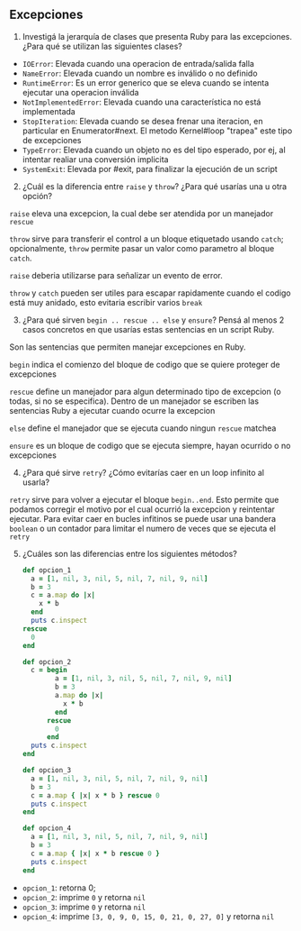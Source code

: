## Excepciones

1. Investigá la jerarquía de clases que presenta Ruby para las excepciones. ¿Para qué se utilizan las siguientes clases?
  * `IOError`: Elevada cuando una operacion de entrada/salida falla
  * `NameError`: Elevada cuando un nombre es inválido o no definido
  * `RuntimeError`: Es un error generico que se eleva cuando se intenta ejecutar una operacion inválida
  * `NotImplementedError`: Elevada cuando una característica no está implementada
  * `StopIteration`: Elevada cuando se desea frenar una iteracion, en particular  en Enumerator#next. El metodo Kernel#loop "trapea" este tipo de excepciones
  * `TypeError`: Elevada cuando un objeto no es del tipo esperado, por ej, al intentar realiar una conversión implicita
  * `SystemExit`: Elevada por #exit, para finalizar la ejecución de un script

2. ¿Cuál es la diferencia entre `raise` y `throw`? ¿Para qué usarías una u otra opción?

`raise` eleva una excepcion, la cual debe ser atendida por un manejador `rescue`

`throw` sirve para transferir el control a un bloque etiquetado usando `catch`; opcionalmente, `throw` permite pasar un valor como parametro al bloque `catch`.

`raise` deberia utilizarse para señalizar un evento de error.

`throw` y `catch` pueden ser utiles para escapar rapidamente cuando el codigo está muy anidado, esto evitaria escribir varios `break`

3. ¿Para qué sirven `begin .. rescue .. else` y `ensure`? Pensá al menos 2 casos concretos en que usarías estas
   sentencias en un script Ruby.

Son las sentencias que permiten manejar excepciones en Ruby.

`begin` indica el comienzo del bloque de codigo que se quiere proteger de excepciones

`rescue` define un manejador para algun determinado tipo de excepcion (o todas, si no se especifica). Dentro de un manejador se escriben las sentencias Ruby a ejecutar cuando ocurre la excepcion

`else` define el manejador que se ejecuta cuando ningun `rescue` matchea

`ensure` es un bloque de codigo que se ejecuta siempre, hayan ocurrido o no excepciones

4. ¿Para qué sirve `retry`? ¿Cómo evitarías caer en un loop infinito al usarla?

`retry` sirve para volver a ejecutar el bloque `begin..end`. Esto permite que podamos corregir el motivo por el cual ocurrió la excepcion y reintentar ejecutar. Para evitar caer en bucles infitinos se puede usar una bandera `boolean` o un contador para limitar el numero de veces que se ejecuta el `retry`

5. ¿Cuáles son las diferencias entre los siguientes métodos?

   ```ruby
   def opcion_1
     a = [1, nil, 3, nil, 5, nil, 7, nil, 9, nil]
     b = 3
     c = a.map do |x|
       x * b
     end
     puts c.inspect
   rescue
     0
   end

   def opcion_2
     c = begin
           a = [1, nil, 3, nil, 5, nil, 7, nil, 9, nil]
           b = 3
           a.map do |x|
             x * b
           end
         rescue
           0
         end
     puts c.inspect
   end

   def opcion_3
     a = [1, nil, 3, nil, 5, nil, 7, nil, 9, nil]
     b = 3
     c = a.map { |x| x * b } rescue 0
     puts c.inspect
   end

   def opcion_4
     a = [1, nil, 3, nil, 5, nil, 7, nil, 9, nil]
     b = 3
     c = a.map { |x| x * b rescue 0 }
     puts c.inspect
   end
   ```

* `opcion_1`: retorna 0;
* `opcion_2`: imprime `0` y retorna `nil`
* `opcion_3`: imprime `0` y retorna `nil`
* `opcion_4`: imprime `[3, 0, 9, 0, 15, 0, 21, 0, 27, 0]` y retorna `nil`